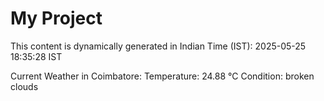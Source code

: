 # My Project

This content is dynamically generated in Indian Time (IST): 2025-05-25 18:35:28 IST


Current Weather in Coimbatore:
Temperature: 24.88 °C
Condition: broken clouds
